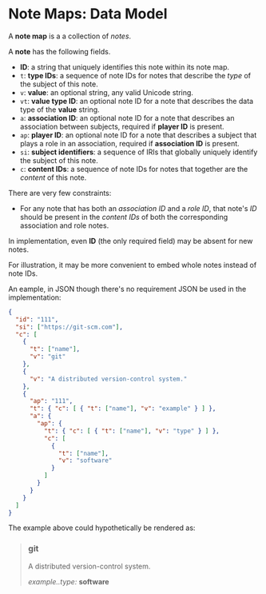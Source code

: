 # Note Maps: Data Model

A **note map** is a a collection of *notes*.

A **note** has the following fields.

*   **ID**: a string that uniquely identifies this note within its note map.
*   `t`: **type IDs**: a sequence of note IDs for notes that describe the
    *type* of the subject of this note.
*   `v`: **value**: an optional string, any valid Unicode string.
*   `vt`: **value type ID**: an optional note ID for a note that describes the
    data type of the **value** string.
*   `a`: **association ID**: an optional note ID for a note that describes an
    association between subjects, required if **player ID** is present.
*   `ap`: **player ID**: an optional note ID for a note that describes a
    subject that plays a role in an association, required if **association ID**
    is present.
*   `si`: **subject identifiers**: a sequence of IRIs that globally uniquely
    identify the subject of this note.
*   `c`: **content IDs**: a sequence of note IDs for notes that together are
    the *content* of this note.

There are very few constraints:

*   For any note that has both an *association ID* and a *role ID*, that note's
    *ID* should be present in the *content IDs* of both the corresponding
    association and role notes.

In implementation, even **ID** (the only required field) may be absent for new
notes.

For illustration, it may be more convenient to embed whole notes instead of
note IDs.

An eample, in JSON though there's no requirement JSON be used in the
implementation:

```json
{
  "id": "111",
  "si": ["https://git-scm.com"],
  "c": [
    {
      "t": ["name"],
      "v": "git"
    },
    {
      "v": "A distributed version-control system."
    },
    {
      "ap": "111",
      "t": { "c": [ { "t": ["name"], "v": "example" } ] },
      "a": {
        "ap": {
          "t": { "c": [ { "t": ["name"], "v": "type" } ] },
          "c": [
            {
              "t": ["name"],
              "v": "software"
            }
          ]
        }
      }
    }
  ]
}
```

The example above could hypothetically be rendered as:

> ### git
>
> A distributed version-control system.
>
> *example..type:* **software**
